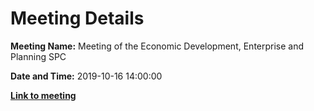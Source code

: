 # Meeting Details

**Meeting Name:** Meeting of the Economic Development, Enterprise and Planning SPC

**Date and Time:** 2019-10-16 14:00:00

**<a href="https://www.limerick.ie/council/whats-on/meeting-economic-development-enterprise-and-planning-spc-14" target="_blank">Link to meeting</a>**
